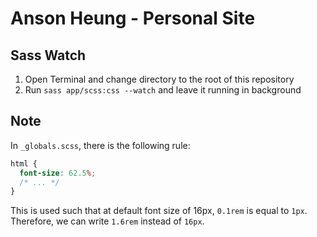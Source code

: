 # Anson Heung - Personal Site

## Sass Watch

1. Open Terminal and change directory to the root of this repository
2. Run `sass app/scss:css --watch` and leave it running in background

## Note

In `_globals.scss`, there is the following rule:

```scss
html {
  font-size: 62.5%;
  /* ... */
}
```

This is used such that at default font size of 16px, `0.1rem` is equal to `1px`. Therefore, we can write `1.6rem` instead of `16px`.
